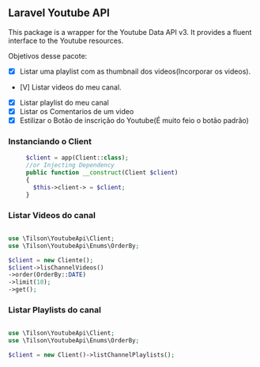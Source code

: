 ## Laravel Youtube API

This package is a wrapper for the Youtube Data API v3. It provides a fluent interface to the Youtube resources.

Objetivos desse pacote:

- [x] Listar uma playlist com as thumbnail dos videos(Incorporar os videos).
- [V] Listar videos do meu canal.
- [x] Listar playlist do meu canal
- [x] Listar os Comentarios de um video
- [x] Estilizar o Botão de inscrição do Youtube(É muito feio o botão padrão)

### Instanciando o Client

```php
     $client = app(Client::class);
     //or Injecting Dependency
     public function __construct(Client $client)
     {
       $this->client-> = $client;
     }

```

### Listar Videos do canal

```php

use \Tilson\YoutubeApi\Client;
use \Tilson\YoutubeApi\Enums\OrderBy;

$client = new Cliente();
$client->lisChannelVideos()
->order(OrderBy::DATE)
->limit(10);
->get();

```

### Listar Playlists do canal

```php

use \Tilson\YoutubeApi\Client;
use \Tilson\YoutubeApi\Enums\OrderBy;

$client = new Client()->listChannelPlaylists();

```
